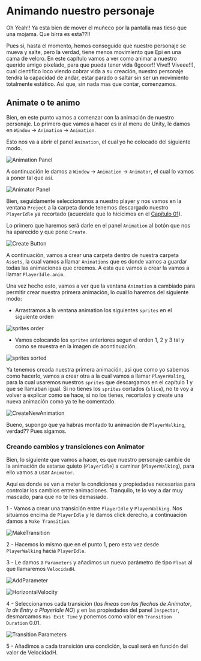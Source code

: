 # Animando nuestro personaje

Oh Yeah!! Ya esta bien de mover el muñeco por la pantalla mas tieso que una mojama. Que birra es esta??!!

Pues si, hasta el momento, hemos conseguido que nuestro personaje se mueva y salte, pero la verdad, tiene menos movimiento que Epi en una cama de velcro. En este capítulo vamos a ver como animar a nuestro querido amigo pixelado, para que pueda tener vida (Igooor!! Vive!! Viveee!!), cual cientifico loco viendo cobrar vida a su creación, nuestro personaje tendra la capacidad de andar, estar parado o saltar sin ser un movimiento totalmente estático. Asi que, sin nada mas que contar, comenzamos.

## Animate o te animo
Bien, en este punto vamos a comenzar con la animación de nuestro personaje. Lo primero que vamos a hacer es ir al menu de Unity, le damos en `Window` -> `Animation` -> `Animation`.

Esto nos va a abrir el panel `Animation`, el cual yo he colocado del siguiente modo.

![Animation Panel](imgWiki/11_AnimationPanel.png)

A continuación le damos a `Window` -> `Animation` -> `Animator`, el cual lo vamos a poner tal que asi.

![Animator Panel](imgWiki/11_AnimatorPanel.png)

Bien, seguidamente seleccionamos a nuestro player y nos vamos en la ventana `Project` a la carpeta donde tenemos descargado nuestro `PlayerIdle` ya recortado (acuerdate que lo hicicimos en el [Capítulo 01](01_TilesYSprites.md)).

Lo primero que haremos será darle en el panel `Animation` al botón que nos ha aparecido y que pone `Create`.

![Create Button](imgWiki/11_CreateButton.png)

A continuación, vamos a crear una carpeta dentro de nuestra carpeta `Assets`, la cual vamos a llamar `Animations` que es donde vamos a guardar todas las animaciones que creemos. A esta que vamos a crear la vamos a llamar `PlayerIdle.anim`.

Una vez hecho esto, vamos a ver que la ventana `Animation` a cambiado para permitir crear nuestra primera animación, lo cual lo haremos del siguiente modo:

 * Arrastramos a la ventana animation los siguientes `sprites` en el siguiente orden

 ![sprites order](imgWiki/11_AnimationsIdle.png)

 * Vamos colocando los `sprites` anteriores segun el orden 1, 2 y 3 tal y como se muestra en la imagen de acontinuación.

 ![sprites sorted](imgWiki/11_SpritesOrder.png)

Ya tenemos creada nuestra primera animación, asi que como yo sabemos como hacerlo, vamos a crear otra a la cual vamos a llamar `PlayerWaling`, para la cual usaremos nuestros `sprites` que descargamos en el capítulo 1 y que se llamaban igual. Si no tienes los `sprites` cortados (`slice`), no te voy a volver a explicar como se hace, si no los tienes, recortalos y create una nueva animación como ya te he comentado.

![CreateNewAnimation](imgWiki/11_CreateNewAnimation.png) 

Bueno, supongo que ya habras montado tu animación de `PlayerWalking`, verdad?? Pues sigamos.

### Creando cambios y transiciones con Animator

Bien, lo siguiente que vamos a hacer, es que nuestro personaje cambie de la animación de estarse quieto (`PlayerIdle`) a caminar (`PlayerWalking`), para ello vamos a usar `Animator`. 

Aquí es donde se van a meter la condiciones y propiedades necesarias para controlar los cambios entre animaciones. Tranquilo, te lo voy a dar muy mascado, para que no te lies demasiado.

 1 - Vamos a crear una transición entre `PlayerIdle` y `PlayerWalking`. Nos situamos encima de `PlayerIdle` y le damos click derecho, a continuación damos a `Make Transition`.

 ![MakeTransition](imgWiki/11_MakeTransition.png)

 2 - Hacemos lo mismo que en el punto 1, pero esta vez desde `PlayerWalking` hacia `PlayerIdle`.

 3 - Le damos a `Parameters` y añadimos un nuevo parámetro de tipo `Float` al que llamaremos `VelocidadH`.

 ![AddParameter](imgWiki/11_AddParameter.png)

 ![HorizontalVelocity](imgWiki/11_VelocidadH.png)

 4 - Seleccionamos cada transición (_las lineas con las flechas de Animator_, _la de Entry a PlayerIdle NO_) y en las propiedades del panel `Inspector`, desmarcamos `Has Exit Time` y ponemos como valor en `Transition Duration` 0.01.

 ![Transition Parameters](imgWiki/11_TransitionParameters.png)

 5 - Añadimos a cada transición una condición, la cual será en función del valor de VelocidadH.
 

